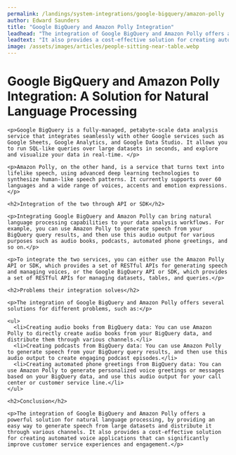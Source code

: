 ```yaml
---
permalink: /landings/system-integrations/google-bigquery/amazon-polly
author: Edward Saunders
title: "Google BigQuery and Amazon Polly Integration"
leadhead: "The integration of Google BigQuery and Amazon Polly offers a powerful solution for natural language processing, by providing an easy way to generate speech from large datasets and distribute it through various channels"
leadtext: "It also provides a cost-effective solution for creating automated voice applications that can significantly improve customer service experiences and engagement."
image: /assets/images/articles/people-sitting-near-table.webp
---
```

<div class="arttext">    <h1>Google BigQuery and Amazon Polly Integration: A Solution for Natural Language Processing</h1>
    
    <p>Google BigQuery is a fully-managed, petabyte-scale data analysis service that integrates seamlessly with other Google services such as Google Sheets, Google Analytics, and Google Data Studio. It allows you to run SQL-like queries over large datasets in seconds, and explore and visualize your data in real-time. </p>
    
    <p>Amazon Polly, on the other hand, is a service that turns text into lifelike speech, using advanced deep learning technologies to synthesize human-like speech patterns. It currently supports over 60 languages and a wide range of voices, accents and emotion expressions. </p>
    
    <h2>Integration of the two through API or SDK</h2>
    
    <p>Integrating Google BigQuery and Amazon Polly can bring natural language processing capabilities to your data analysis workflows. For example, you can use Amazon Polly to generate speech from your BigQuery query results, and then use this audio output for various purposes such as audio books, podcasts, automated phone greetings, and so on.</p>
    
    <p>To integrate the two services, you can either use the Amazon Polly API or SDK, which provides a set of RESTful APIs for generating speech and managing voices, or the Google BigQuery API or SDK, which provides a set of RESTful APIs for managing datasets, tables, and queries.</p>
    
    <h2>Problems their integration solves</h2>
    
    <p>The integration of Google BigQuery and Amazon Polly offers several solutions for different problems, such as:</p>
    
    <ul>
      <li>Creating audio books from BigQuery data: You can use Amazon Polly to directly create audio books from your BigQuery data, and distribute them through various channels.</li>
      <li>Creating podcasts from BigQuery data: You can use Amazon Polly to generate speech from your BigQuery query results, and then use this audio output to create engaging podcast episodes.</li>
      <li>Creating automated phone greetings from BigQuery data: You can use Amazon Polly to generate personalized voice greetings or messages based on your BigQuery data, and use this audio output for your call center or customer service line.</li>
    </ul>
    
    <h2>Conclusion</h2>
    
    <p>The integration of Google BigQuery and Amazon Polly offers a powerful solution for natural language processing, by providing an easy way to generate speech from large datasets and distribute it through various channels. It also provides a cost-effective solution for creating automated voice applications that can significantly improve customer service experiences and engagement.</p>
    
</div>